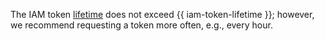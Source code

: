 The IAM token [lifetime](../iam/concepts/authorization/iam-token.md#lifetime) does not exceed {{ iam-token-lifetime }}; however, we recommend requesting a token more often, e.g., every hour.